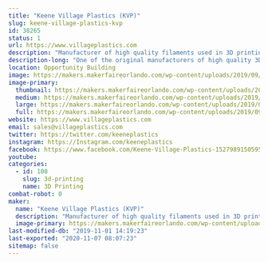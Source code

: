 ```yaml
---
title: "Keene Village Plastics (KVP)"
slug: keene-village-plastics-kvp
id: 38265
status: 1
url: https://www.villageplastics.com
description: "Manufacturer of high quality filaments used in 3D printing.  With over 20 different materials currently available, more in development, and the ability to extrude your materials, no one has the capability or expertise that Keene Village Plastics has in the industry.  1.75MM and 3MM (2.85mm) available."
description-long: "One of the original manufacturers of high quality 3D printing filaments and plastic welding rod.  Original suppliers to MakerBot, 3Dsystems, Lulzbot and many others, we have over 15 years of experience making 3D printing filaments.  With over 20 different materials currently available, more in development, and the ability to extrude materials that you provide, no one has the capacity, capability, quality or expertise that Keene Village Plastics has in the industry.  For 3D filaments, 1.75MM and 3MM (2.85mm) are available."
location: Opportunity Building
image: https://makers.makerfaireorlando.com/wp-content/uploads/2019/09/KVP-Logo-Large-2017-1-1024x791.jpg
image-primary:
  thumbnail: https://makers.makerfaireorlando.com/wp-content/uploads/2019/09/KVP-Logo-Large-2017-1-150x150.jpg
  medium: https://makers.makerfaireorlando.com/wp-content/uploads/2019/09/KVP-Logo-Large-2017-1-300x232.jpg
  large: https://makers.makerfaireorlando.com/wp-content/uploads/2019/09/KVP-Logo-Large-2017-1-1024x791.jpg
  full: https://makers.makerfaireorlando.com/wp-content/uploads/2019/09/KVP-Logo-Large-2017-1.jpg
website: https://www.villageplastics.com
email: sales@villageplastics.com
twitter: https://twitter.com/keeneplastics
instagram: https://Instagram.com/keeneplastics
facebook: https://www.facebook.com/Keene-Village-Plastics-1527989150595136/
youtube: 
categories:
  - id: 108
    slug: 3d-printing
    name: 3D Printing
combat-robot: 0
maker:
  name: "Keene Village Plastics (KVP)"
  description: "Manufacturer of high quality filaments used in 3D printing.  With over 15 different materials currently available, more in development, and the ability to extrude your materials, no one has the capability or expertise that Keene Village Plastics has in the industry.  1.75MM and 3MM (2.85mm) available."
  image-primary: https://makers.makerfaireorlando.com/wp-content/uploads/2019/09/KVP-Logo-Large-2017-1024x791.jpg
last-modified-db: "2019-11-01 14:19:23"
last-exported: "2020-11-07 08:07:23"
sitemap: false
---
```

